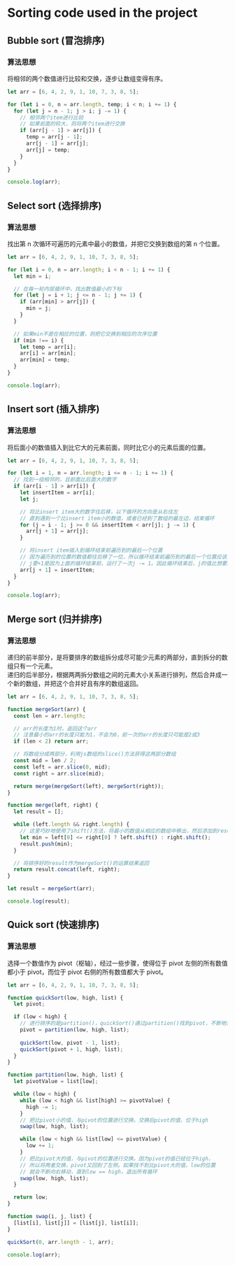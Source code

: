 # Sorting code used in the project

## Bubble sort (冒泡排序)

### 算法思想

将相邻的两个数值进行比较和交换，逐步让数组变得有序。

```javascript
let arr = [6, 4, 2, 9, 1, 10, 7, 3, 8, 5];

for (let i = 0, n = arr.length, temp; i < n; i += 1) {
  for (let j = n - 1; j > i; j -= 1) {
    // 相邻两个item进行比较
    // 如果前面的较大，则将两个item进行交换
    if (arr[j - 1] > arr[j]) {
      temp = arr[j - 1];
      arr[j - 1] = arr[j];
      arr[j] = temp;
    }
  }
}

console.log(arr);
```

## Select sort (选择排序)

### 算法思想

找出第 n 次循环可遍历的元素中最小的数值，并把它交换到数组的第 n 个位置。

```javascript
let arr = [6, 4, 2, 9, 1, 10, 7, 3, 8, 5];

for (let i = 0, n = arr.length; i < n - 1; i += 1) {
  let min = i;

  // 在每一轮内层循环中，找出数值最小的下标
  for (let j = i + 1; j <= n - 1; j += 1) {
    if (arr[min] > arr[j]) {
      min = j;
    }
  }

  // 如果min不是在相应的位置，则把它交换到相应的次序位置
  if (min !== i) {
    let temp = arr[i];
    arr[i] = arr[min];
    arr[min] = temp;
  }
}

console.log(arr);
```

## Insert sort (插入排序)

### 算法思想

将后面小的数值插入到比它大的元素前面，同时比它小的元素后面的位置。

```javascript
let arr = [6, 4, 2, 9, 1, 10, 7, 3, 8, 5];

for (let i = 1, n = arr.length; i <= n - 1; i += 1) {
  // 找到一组相邻的，且前面比后面大的数字
  if (arr[i - 1] > arr[i]) {
    let insertItem = arr[i];
    let j;

    // 将比insert item大的数字往后移，以下循环的方向是从右往左
    // 直到遇到一个比insert item小的数值，或者已经到了数组的最左边，结束循环
    for (j = i - 1; j >= 0 && insertItem < arr[j]; j -= 1) {
      arr[j + 1] = arr[j];
    }

    // 将insert item插入到循环结束前遍历到的最后一个位置
    // 因为遍历到的位置的数值都往后移了一位，所以循环结束前遍历到的最后一个位置应该是空的（数值是重复的）
    // j要+1是因为上面的循环结束前，运行了一次j -= 1。因此循环结束后，j的值比想要的数组少了1，要把它加上
    arr[j + 1] = insertItem;
  }
}

console.log(arr);
```

## Merge sort (归并排序)

### 算法思想

递归的前半部分，是将要排序的数组拆分成尽可能少元素的两部分，直到拆分的数组只有一个元素。  
递归的后半部分，根据两两拆分数组之间的元素大小关系进行排列，然后合并成一个新的数组，并把这个合并好且有序的数组返回。

```javascript
let arr = [6, 4, 2, 9, 1, 10, 7, 3, 8, 5];

function mergeSort(arr) {
  const len = arr.length;

  // arr的长度为1时，返回这个arr
  // 注意最小的arr的长度只能为1，不会为0，前一次的arr的长度只可能是2或3
  if (len < 2) return arr;

  // 将数组分成两部分，利用js数组的slice()方法获得这两部分数组
  const mid = len / 2;
  const left = arr.slice(0, mid);
  const right = arr.slice(mid);

  return merge(mergeSort(left), mergeSort(right));
}

function merge(left, right) {
  let result = [];

  while (left.length && right.length) {
    // 这里巧妙地使用了shift()方法，将最小的数值从相应的数组中移出，然后添加到result中
    let min = left[0] <= right[0] ? left.shift() : right.shift();
    result.push(min);
  }

  // 将排序好的result作为mergeSort()的运算结果返回
  return result.concat(left, right);
}

let result = mergeSort(arr);

console.log(result);
```

## Quick sort (快速排序)

### 算法思想

选择一个数值作为 pivot（枢轴），经过一些步骤，使得位于 pivot 左侧的所有数值都小于 pivot，而位于 pivot 右侧的所有数值都大于 pivot。

```javascript
let arr = [6, 4, 2, 9, 1, 10, 7, 3, 8, 5];

function quickSort(low, high, list) {
  let pivot;

  if (low < high) {
    // 进行排序的是partition()，quickSort()通过partition()找到pivot，不断地将数组越拆越小，直到每一部分数组都是有序的
    pivot = partition(low, high, list);
 
    quickSort(low, pivot - 1, list);
    quickSort(pivot + 1, high, list);
  }
}

function partition(low, high, list) {
  let pivotValue = list[low];

  while (low < high) {
    while (low < high && list[high] >= pivotValue) {
      high -= 1;
    }
    // 把比pivot小的值，与pivot的位置进行交换。交换后pivot的值，位于high
    swap(low, high, list);

    while (low < high && list[low] <= pivotValue) {
      low += 1;
    }
    // 把比pivot大的值，与pivot的位置进行交换。因为pivot的值已经位于high，
    // 所以将两者交换，pivot又回到了左侧。如果找不到比pivot大的值，low的位置
    // 就会不断向右移动，直到low == high，退出所有循环
    swap(low, high, list);
  }

  return low;
}

function swap(i, j, list) {
  [list[i], list[j]] = [list[j], list[i]];
}

quickSort(0, arr.length - 1, arr);

console.log(arr);
```
